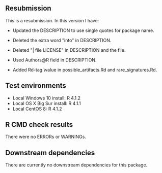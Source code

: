 ## Resubmission
This is a resubmission. In this version I have:

* Updated the DESCRIPTION to use single quotes for package name.

* Deleted the extra word "into" in DESCRIPTION.

* Deleted "| file LICENSE" in DESCRIPTION and the file.

* Used Authors@R field in DESCRIPTION.

* Added Rd-tag \value in possible_artifacts.Rd and rare_signatures.Rd.

## Test environments
* Local Windows 10 install: R 4.1.2
* Local OS X Big Sur install: R 4.1.1
* Local CentOS 8: R 4.1.2

## R CMD check results
There were no ERRORs or WARNINGs.

## Downstream dependencies
There are currently no downstream dependencies for this package.

